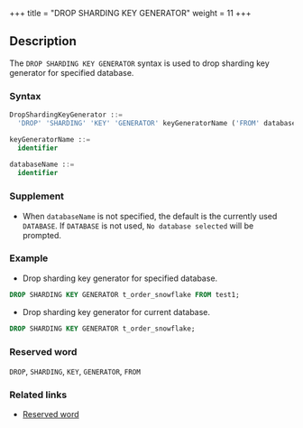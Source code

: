 +++
title = "DROP SHARDING KEY GENERATOR"
weight = 11
+++

## Description

The `DROP SHARDING KEY GENERATOR` syntax is used to drop sharding key generator for specified database.

### Syntax

```sql
DropShardingKeyGenerator ::=
  'DROP' 'SHARDING' 'KEY' 'GENERATOR' keyGeneratorName ('FROM' databaseName)?

keyGeneratorName ::=
  identifier
  
databaseName ::=
  identifier
```

### Supplement

- When `databaseName` is not specified, the default is the currently used `DATABASE`. If `DATABASE` is not used, `No database selected` will be prompted.

### Example

- Drop sharding key generator for specified database.

```sql
DROP SHARDING KEY GENERATOR t_order_snowflake FROM test1;
```

- Drop sharding key generator for current database.

```sql
DROP SHARDING KEY GENERATOR t_order_snowflake;
```

### Reserved word

`DROP`, `SHARDING`, `KEY`, `GENERATOR`, `FROM`

### Related links

- [Reserved word](/en/reference/distsql/syntax/reserved-word/)
